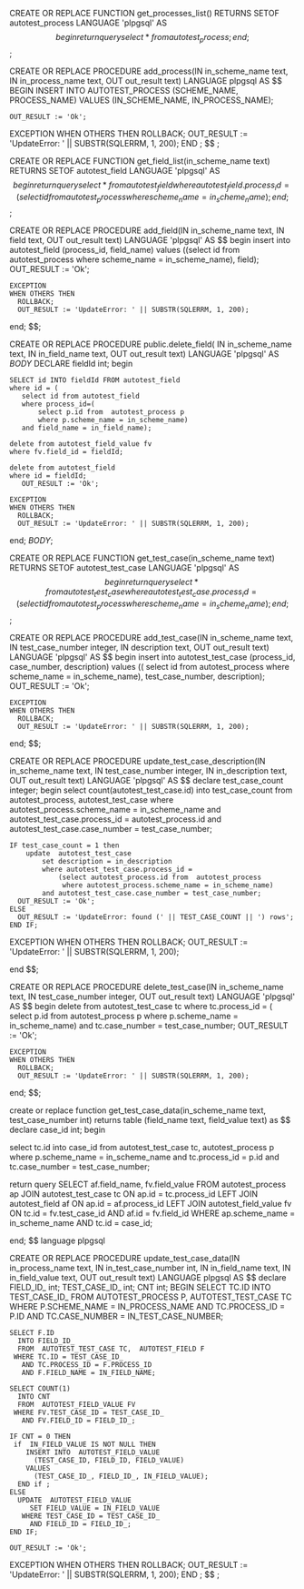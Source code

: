CREATE OR REPLACE FUNCTION get_processes_list()
    RETURNS SETOF autotest_process
    LANGUAGE 'plpgsql'
AS $$
begin 
	return query select * from autotest_process;
end;  $$;



CREATE OR REPLACE PROCEDURE add_process(IN in_scheme_name text, IN in_process_name text, OUT out_result text)
 LANGUAGE plpgsql
AS $$ BEGIN
    INSERT INTO AUTOTEST_PROCESS
      (SCHEME_NAME, PROCESS_NAME)
    VALUES
       (IN_SCHEME_NAME,
       IN_PROCESS_NAME);
  
  
    OUT_RESULT := 'Ok';
  EXCEPTION
    WHEN OTHERS THEN
      ROLLBACK;
      OUT_RESULT := 'UpdateError: ' || SUBSTR(SQLERRM, 1, 200);
  END ;
  $$
;



CREATE OR REPLACE FUNCTION get_field_list(in_scheme_name text)
    RETURNS SETOF autotest_field 
    LANGUAGE 'plpgsql'
AS $$
begin 
	return query select * from autotest_field where autotest_field.process_id = (select id from autotest_process where scheme_name = in_scheme_name);
end; $$;



CREATE OR REPLACE PROCEDURE add_field(IN in_scheme_name text, IN field text, OUT out_result text)
LANGUAGE 'plpgsql'
AS $$
begin 
	insert into autotest_field (process_id, field_name) 
	values ((select id from autotest_process where scheme_name = in_scheme_name), field);
	OUT_RESULT := 'Ok';
	
	EXCEPTION
    WHEN OTHERS THEN
      ROLLBACK;
      OUT_RESULT := 'UpdateError: ' || SUBSTR(SQLERRM, 1, 200);
end; $$;



CREATE OR REPLACE PROCEDURE public.delete_field(
	IN in_scheme_name text,
	IN in_field_name text,
	OUT out_result text)
LANGUAGE 'plpgsql'
AS $BODY$
DECLARE fieldId int;
begin
	
	SELECT id INTO fieldId FROM autotest_field
   	where id = (
	   select id from autotest_field  
	   where process_id=(
		   select p.id from  autotest_process p
		   where p.scheme_name = in_scheme_name) 
	   and field_name = in_field_name);
	
	delete from autotest_field_value fv
	where fv.field_id = fieldId;

   	delete from autotest_field
   	where id = fieldId;
	   OUT_RESULT := 'Ok';
	
	EXCEPTION
    WHEN OTHERS THEN
      ROLLBACK;
      OUT_RESULT := 'UpdateError: ' || SUBSTR(SQLERRM, 1, 200);
end; 
$BODY$;



CREATE OR REPLACE FUNCTION get_test_case(in_scheme_name text)
    RETURNS SETOF autotest_test_case 
    LANGUAGE 'plpgsql'
AS $$
begin 
	return query select * from autotest_test_case where autotest_test_case.process_id = (select id from autotest_process where scheme_name = in_scheme_name);
end; $$;



CREATE OR REPLACE PROCEDURE add_test_case(IN in_scheme_name text, IN test_case_number integer, IN description text, OUT out_result text)
LANGUAGE 'plpgsql'
AS $$
begin 
	insert into autotest_test_case (process_id, case_number, description) 
	values ((
		select id from autotest_process 
		where scheme_name = in_scheme_name), test_case_number, description);
		OUT_RESULT := 'Ok';
	
	EXCEPTION
    WHEN OTHERS THEN
      ROLLBACK;
      OUT_RESULT := 'UpdateError: ' || SUBSTR(SQLERRM, 1, 200);
end; $$;



CREATE OR REPLACE PROCEDURE update_test_case_description(IN in_scheme_name text, IN test_case_number integer, IN in_description text, OUT out_result text)
LANGUAGE 'plpgsql'
AS $$
declare  test_case_count integer; 
begin 
	    select count(autotest_test_case.id) into test_case_count from  autotest_process,  autotest_test_case
		where autotest_process.scheme_name = in_scheme_name 
		and autotest_test_case.process_id = autotest_process.id 
		and autotest_test_case.case_number = test_case_number;
		
	IF test_case_count = 1 then
		update  autotest_test_case
			set description = in_description
			where autotest_test_case.process_id =
				(select autotest_process.id from  autotest_process
				 where autotest_process.scheme_name = in_scheme_name)
			and autotest_test_case.case_number = test_case_number;
      OUT_RESULT := 'Ok';
	ELSE
      OUT_RESULT := 'UpdateError: found (' || TEST_CASE_COUNT || ') rows';
    END IF;
  
  EXCEPTION
    WHEN OTHERS THEN
      ROLLBACK;
      OUT_RESULT := 'UpdateError: ' || SUBSTR(SQLERRM, 1, 200);
				 
end $$;



CREATE OR REPLACE PROCEDURE delete_test_case(IN in_scheme_name text, IN test_case_number integer, OUT out_result text)
LANGUAGE 'plpgsql'
AS $$
begin
	delete from autotest_test_case tc 
	where tc.process_id = (
		select p.id from autotest_process p 
		where p.scheme_name = in_scheme_name) 
		and tc.case_number = test_case_number;
		OUT_RESULT := 'Ok';
	
	EXCEPTION
    WHEN OTHERS THEN
      ROLLBACK;
      OUT_RESULT := 'UpdateError: ' || SUBSTR(SQLERRM, 1, 200);
end; $$;



create or replace function get_test_case_data(in_scheme_name text, test_case_number int) 
returns table (field_name text, field_value text) 
as $$ 
declare case_id int; 
begin 

select tc.id into case_id from autotest_test_case tc, autotest_process p 
where p.scheme_name = in_scheme_name and tc.process_id = p.id and tc.case_number = test_case_number;

return query SELECT af.field_name, fv.field_value 
FROM autotest_process ap 
JOIN autotest_test_case tc ON ap.id = tc.process_id 
LEFT JOIN autotest_field af ON ap.id = af.process_id 
LEFT JOIN autotest_field_value fv ON tc.id = fv.test_case_id 
AND af.id = fv.field_id 
WHERE ap.scheme_name = in_scheme_name
AND tc.id = case_id;

end; $$
language plpgsql



CREATE OR REPLACE PROCEDURE update_test_case_data(IN in_process_name text, IN in_test_case_number int, IN in_field_name text, IN in_field_value text, OUT out_result text)
 LANGUAGE plpgsql
AS $$
  declare 
  FIELD_ID_     int;
    TEST_CASE_ID_ int;
    CNT           int;
  BEGIN
    SELECT TC.ID
      INTO TEST_CASE_ID_
      FROM  AUTOTEST_PROCESS P,  AUTOTEST_TEST_CASE TC
     WHERE P.SCHEME_NAME = IN_PROCESS_NAME
       AND TC.PROCESS_ID = P.ID
       AND TC.CASE_NUMBER = IN_TEST_CASE_NUMBER;
  
    SELECT F.ID
      INTO FIELD_ID_
      FROM  AUTOTEST_TEST_CASE TC,  AUTOTEST_FIELD F
     WHERE TC.ID = TEST_CASE_ID_
       AND TC.PROCESS_ID = F.PROCESS_ID
       AND F.FIELD_NAME = IN_FIELD_NAME;
  
    SELECT COUNT(1)
      INTO CNT
      FROM  AUTOTEST_FIELD_VALUE FV
     WHERE FV.TEST_CASE_ID = TEST_CASE_ID_
       AND FV.FIELD_ID = FIELD_ID_;
  
    IF CNT = 0 THEN
     if  IN_FIELD_VALUE IS NOT NULL THEN
        INSERT INTO  AUTOTEST_FIELD_VALUE 
          (TEST_CASE_ID, FIELD_ID, FIELD_VALUE)
        VALUES
          (TEST_CASE_ID_, FIELD_ID_, IN_FIELD_VALUE);
      END if ;
    ELSE
      UPDATE  AUTOTEST_FIELD_VALUE
         SET FIELD_VALUE = IN_FIELD_VALUE
       WHERE TEST_CASE_ID = TEST_CASE_ID_
         AND FIELD_ID = FIELD_ID_;
    END IF;
  
    OUT_RESULT := 'Ok';
  
  EXCEPTION
    WHEN OTHERS THEN
      ROLLBACK;
      OUT_RESULT := 'UpdateError: ' || SUBSTR(SQLERRM, 1, 200);
  END ; $$ ;
